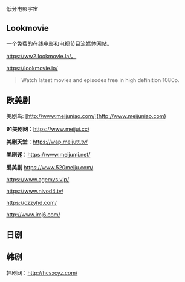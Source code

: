 低分电影宇宙

## Lookmovie

一个免费的在线电影和电视节目流媒体网站。

https://ww2.lookmovie.la/。

https://lookmovie.io/

> Watch latest movies and episodes free in high definition 1080p.

## 欧美剧

美剧鸟: [http://www.meijuniao.com/](http://www.meijuniao.com)

**91美剧网**：https://www.meijui.cc/

**美剧天堂**：https://wap.meijutt.tv/

**美剧迷**：https://www.meijumi.net/

**爱美剧**
https://www.520meiju.com/

https://www.agemys.vip/

https://www.nivod4.tv/

https://czzyhd.com/

http://www.imj6.com/

## 日剧





## 韩剧

韩剧网：http://hcsxcyz.com/